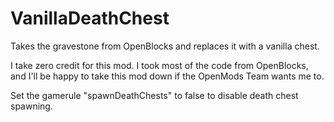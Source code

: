 # VanillaDeathChest
Takes the gravestone from OpenBlocks and replaces it with a vanilla chest.

I take zero credit for this mod. I took most of the code from OpenBlocks, and I'll be happy to take this mod down if the OpenMods Team wants me to.

Set the gamerule "spawnDeathChests" to false to disable death chest spawning.
